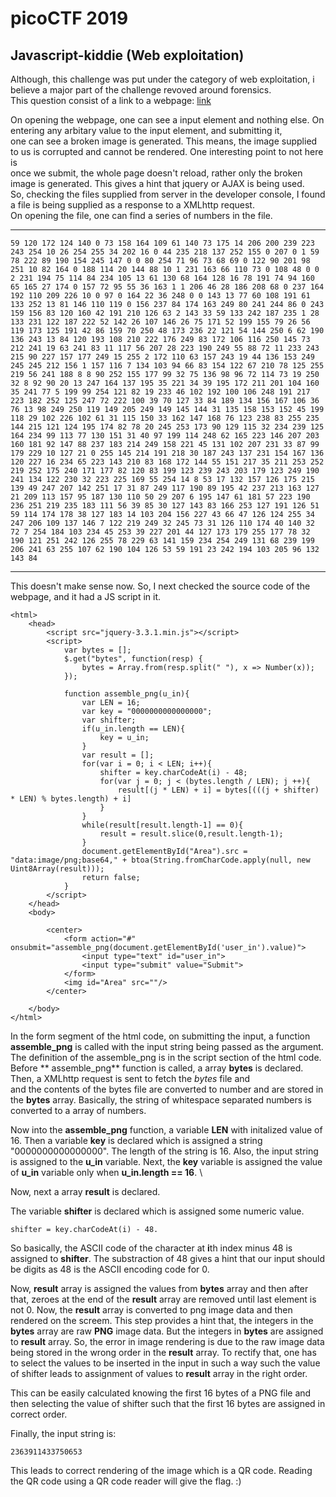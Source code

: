 # picoCTF 2019

## Javascript-kiddie (Web exploitation)

Although, this challenge was put under the category of web exploitation, i believe a major part of the challenge revoved around forensics.\
This question consist of a link to a webpage: [link](https://2019shell1.picoctf.com/problem/26832)
 
 On opening the webpage, one can see a input element and nothing else. On entering any arbitary value to the input element, and submitting it,\
 one can see a broken image is generated. This means, the image supplied to us is corrupted and cannot be rendered. One interesting point to not here is\
 once we submit, the whole page doesn't reload, rather only the broken image is generated. This gives a hint that jquery or AJAX is being used.\
 So, checking the files supplied from server in the developer console, I found a file is being supplied as a response to a XMLhttp request.\
 On opening the file, one can find a series of numbers in the file.
 
 ---
 ```
 59 120 172 124 140 0 73 158 164 109 61 140 73 175 14 206 200 239 223 243 254 10 26 254 255 34 202 16 0 44 235 218 137 252 155 0 207 0 1 59 78 222 89 190 154 245 147 0 0 80 254 71 96 73 68 69 0 122 90 201 98 251 10 82 164 0 188 114 20 144 88 10 1 231 163 66 110 73 0 108 48 0 0 2 231 194 75 114 84 234 105 13 61 130 68 164 128 16 78 191 74 94 160 65 165 27 174 0 157 72 95 55 36 163 1 1 206 46 28 186 208 68 0 237 164 192 110 209 226 10 0 97 0 164 22 36 248 0 0 143 13 77 60 108 191 61 133 252 13 81 146 110 119 0 156 237 84 174 163 249 80 241 244 86 0 243 159 156 83 120 160 42 191 210 126 63 2 143 33 59 133 242 187 235 1 28 133 231 122 187 222 52 142 26 107 146 26 75 171 52 199 155 79 26 56 119 173 125 191 42 86 159 70 250 48 173 236 22 121 54 144 250 6 62 190 136 243 13 84 120 193 108 210 222 176 249 83 172 106 116 250 145 73 212 241 19 63 241 83 11 117 56 207 28 223 190 249 55 88 72 11 233 243 215 90 227 157 177 249 15 255 2 172 110 63 157 243 19 44 136 153 249 245 245 212 156 1 157 116 7 134 103 94 66 83 154 122 67 210 78 125 255 219 56 241 188 8 8 90 252 155 177 99 32 75 136 98 96 72 114 73 19 250 32 8 92 90 20 13 247 164 137 195 35 221 34 39 195 172 211 201 104 160 35 241 77 5 199 99 254 121 82 19 233 46 102 192 100 106 248 191 217 223 182 252 125 247 72 222 100 39 70 127 33 84 189 134 156 167 106 36 76 13 98 249 250 119 149 205 249 149 145 144 31 135 158 153 152 45 199 118 29 102 226 102 61 31 115 150 33 162 147 168 76 123 238 83 255 235 144 215 121 124 195 174 82 78 20 245 253 173 90 129 115 32 234 239 125 164 234 99 113 77 130 151 31 40 97 199 114 248 62 165 223 146 207 203 160 181 92 147 88 237 183 214 249 158 221 45 131 102 207 231 33 87 99 179 229 10 127 21 0 255 145 214 191 218 30 187 243 137 231 154 167 136 120 227 16 234 65 223 143 210 83 168 172 144 55 151 217 35 211 253 252 219 252 175 240 171 177 82 120 83 199 123 239 243 203 179 123 249 190 241 134 122 230 32 223 225 169 55 254 14 8 53 17 132 157 126 175 215 139 49 247 207 142 251 17 31 87 249 117 190 89 195 42 237 213 163 127 21 209 113 157 95 187 130 110 50 29 207 6 195 147 61 181 57 223 190 236 251 219 235 183 111 56 39 85 30 127 143 83 166 253 127 191 126 51 59 114 174 178 38 127 183 14 103 204 156 227 43 66 47 126 124 255 34 247 206 109 137 146 7 122 219 249 32 245 73 31 126 110 174 40 140 32 72 7 254 184 103 234 45 253 39 227 201 44 127 173 179 255 177 78 32 190 121 251 242 126 255 78 229 63 141 159 234 254 249 131 68 239 199 206 241 63 255 107 62 190 104 126 53 59 191 23 242 194 103 205 96 132 143 84
 ```
 ---
 
This doesn't make sense now. So, I next checked the source code of the webpage, and it had a JS script in it. 

```
<html>
	<head>    
		<script src="jquery-3.3.1.min.js"></script>
		<script>
			var bytes = [];
			$.get("bytes", function(resp) {
				bytes = Array.from(resp.split(" "), x => Number(x));
			});

			function assemble_png(u_in){
				var LEN = 16;
				var key = "0000000000000000";
				var shifter;
				if(u_in.length == LEN){
					key = u_in;
				}
				var result = [];
				for(var i = 0; i < LEN; i++){
					shifter = key.charCodeAt(i) - 48;
					for(var j = 0; j < (bytes.length / LEN); j ++){
						result[(j * LEN) + i] = bytes[(((j + shifter) * LEN) % bytes.length) + i]
					}
				}
				while(result[result.length-1] == 0){
					result = result.slice(0,result.length-1);
				}
				document.getElementById("Area").src = "data:image/png;base64," + btoa(String.fromCharCode.apply(null, new Uint8Array(result)));
				return false;
			}
		</script>
	</head>
	<body>

		<center>
			<form action="#" onsubmit="assemble_png(document.getElementById('user_in').value)">
				<input type="text" id="user_in">
				<input type="submit" value="Submit">
			</form>
			<img id="Area" src=""/>
		</center>

	</body>
</html>

```

In the form segment of the html code, on submitting the input, a function **assemble_png** is called with the input string being passed as the argument.\
The definition of the assemble_png is in the script section of the html code. \
Before ** assemble_png** function is called, a array **bytes** is declared. Then, a XMLhttp request is sent to fetch the _bytes_ file and \
and the contents of the bytes file are converted to number and are stored in the **bytes** array. Basically, the string of whitespace separated numbers is converted to a array of numbers.

Now into the **assemble_png** function, a variable **LEN** with initalized value of 16. Then a variable **key** is declared which is assigned a string "0000000000000000". The length of the string is 16. Also, the input string is assigned to the **u_in** variable. Next, the **key** variable is assigned the value of **u_in** variable only when **u_in.length == 16**. \

Now, next a array **result** is declared.

The variable **shifter** is declared which is assigned some numeric value.

```
shifter = key.charCodeAt(i) - 48.
```
So basically, the ASCII code of the character at **i**th index minus 48 is assigned to **shifter**. The substraction of 48 gives a hint that our input should be digits as 48 is the ASCII encoding code for 0. 

Now, **result** array is assigned the values from **bytes** array and then after that, zeroes at the end of the **result** array are removed until last element is not 0. Now, the **result** array is converted to png image data and then rendered on the screem. This step provides a hint that, the integers in the **bytes** array are raw **PNG** image data. But the integers in **bytes** are assigned to **result** array. So, the error in image rendering is due to the raw image data being stored in the wrong order in the **result** array. To rectify that, one has to select the values to be inserted in the input in such a way such the value of shifter leads to assignment of values to **result** array in the right order. 

This can be easily calculated knowing the first 16 bytes of a PNG file and then selecting the value of shifter such that the first 16 bytes are assigned in correct order. 

Finally, the input string is: 

```
2363911433750653
```
This leads to correct rendering of the image which is a QR code. Reading the QR code using a QR code reader will give the flag. :)
